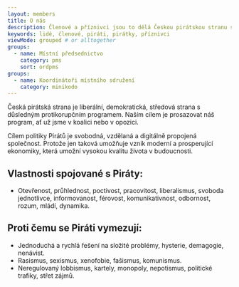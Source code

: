 ```yaml
---
layout: members
title: O nás
description: Členové a příznivci jsou to dělá Českou pirátskou stranu silnou. Seznamte se Piráty na Praze 13.
keywords: lidé, členové, piráti, pirátky, příznivci
viewMode: grouped # or alltogether
groups:
  - name: Místní předsednictvo
    category: pms
    sort: ordpms
groups:
  - name: Koordinátoři místního sdružení
    category: minikodo
---
```


Česká pirátská strana je liberální, demokratická, středová strana s důsledným protikorupčním programem. Naším cílem je prosazovat náš program, ať už jsme v koalici nebo v opozici.

Cílem politiky Pirátů je svobodná, vzdělaná a digitálně propojená společnost. Protože jen taková umožňuje vznik moderní a prosperující ekonomiky, která umožní vysokou kvalitu života v budoucnosti.

## Vlastnosti spojované s Piráty:

* Otevřenost, průhlednost, poctivost, pracovitost, liberalismus, svoboda jednotlivce, informovanost, férovost, komunikativnost, odbornost, rozum, mládí, dynamika.

## Proti čemu se Piráti vymezují:

* Jednoduchá a rychlá řešení na složité problémy, hysterie, demagogie, nenávist. 
* Rasismus, sexismus, xenofobie, fašismus, komunismus.
* Neregulovaný lobbismus, kartely, monopoly, nepotismus, politické trafiky, střet zájmů.
